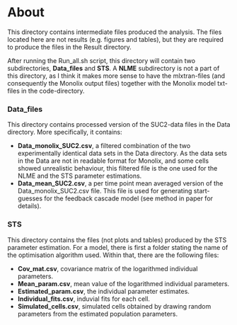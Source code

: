 # About 

This directory contains intermediate files produced the analysis. The files located here are not results (e.g. figures and tables), but they are required to produce the files in the Result directory. 

After running the Run_all.sh script, this directory will contain two subdirectories, **Data_files** and **STS**. A **NLME** subdirectory is not a part of this directory, as I think it makes more sense to have the mlxtran-files (and consequently the Monolix output files) together with the Monolix model txt-files in the code-directory. 

### Data_files

This directory contains processed version of the SUC2-data files in the Data directory. More specifically, it contains: 
  
* **Data_monolix_SUC2.csv**, a filtered combination of the two experimentally identical data sets in the Data directory. As the data sets in the Data are not in readable format for Monolix, and some cells showed unrealistic behaviour, this filtered file is the one used for the NLME and the STS parameter estimations. 
* **Data_mean_SUC2.csv**, a per time point mean averaged version of the Data_monolix_SUC2.csv file. This file is used for generating start-guesses for the feedback cascade model (see method in paper for details). 

### STS

This directory contains the files (not plots and tables) produced by the STS parameter estimation. For a model, there is first a folder stating the name of the optimisation algorithm used. Within that, there are the following files: 

* **Cov_mat.csv**, covariance matrix of the logarithmed individual parameters. 
* **Mean_param.csv**, mean value of the logarithmed individual parameters.
* **Estimated_param.csv**, the individual parameter estimates.
* **Individual_fits.csv**, induvial fits for each cell.
* **Simulated_cells.csv**, simulated cells obtained by drawing random parameters from the estimated population parameters. 
